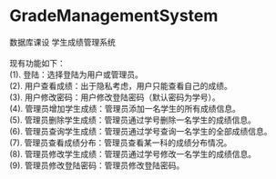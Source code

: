 # GradeManagementSystem
数据库课设  学生成绩管理系统</br>
</br>
现有功能如下：</br>
(1). 登陆：选择登陆为用户或管理员。</br>
(2). 用户查看成绩：出于隐私考虑，用户只能查看自己的成绩。</br>
(3). 用户修改密码：用户修改登陆密码（默认密码为学号）。</br>
(4). 管理员增加学生成绩：管理员添加一名学生的所有成绩信息。</br>
(5). 管理员删除学生成绩：管理员通过学号删除一名学生的成绩信息。</br>
(6). 管理员查询学生成绩：管理员通过学号查询一名学生的全部成绩信息。</br>
(7). 管理员查看成绩分布：管理员查看某一科的成绩分布情况。</br>
(8). 管理员修改学生成绩：管理员通过学号修改一名学生的成绩信息。</br>
(9). 管理员修改登陆密码：管理员修改登陆密码。</br>

